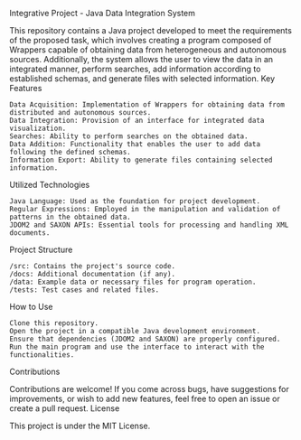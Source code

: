 Integrative Project - Java Data Integration System

This repository contains a Java project developed to meet the requirements of the proposed task, which involves creating a program composed of Wrappers capable of obtaining data from heterogeneous and autonomous sources. Additionally, the system allows the user to view the data in an integrated manner, perform searches, add information according to established schemas, and generate files with selected information.
Key Features

    Data Acquisition: Implementation of Wrappers for obtaining data from distributed and autonomous sources.
    Data Integration: Provision of an interface for integrated data visualization.
    Searches: Ability to perform searches on the obtained data.
    Data Addition: Functionality that enables the user to add data following the defined schemas.
    Information Export: Ability to generate files containing selected information.

Utilized Technologies

    Java Language: Used as the foundation for project development.
    Regular Expressions: Employed in the manipulation and validation of patterns in the obtained data.
    JDOM2 and SAXON APIs: Essential tools for processing and handling XML documents.

Project Structure

    /src: Contains the project's source code.
    /docs: Additional documentation (if any).
    /data: Example data or necessary files for program operation.
    /tests: Test cases and related files.

How to Use

    Clone this repository.
    Open the project in a compatible Java development environment.
    Ensure that dependencies (JDOM2 and SAXON) are properly configured.
    Run the main program and use the interface to interact with the functionalities.

Contributions

Contributions are welcome! If you come across bugs, have suggestions for improvements, or wish to add new features, feel free to open an issue or create a pull request.
License

This project is under the MIT License.
